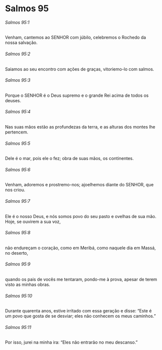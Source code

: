 # Salmos 95

###### Salmos 95:1

Venham, cantemos ao SENHOR com júbilo, celebremos o Rochedo da nossa salvação.

###### Salmos 95:2

Saiamos ao seu encontro com ações de graças, vitoriemo-lo com salmos.

###### Salmos 95:3

Porque o SENHOR é o Deus supremo e o grande Rei acima de todos os deuses.

###### Salmos 95:4

Nas suas mãos estão as profundezas da terra, e as alturas dos montes lhe pertencem.

###### Salmos 95:5

Dele é o mar, pois ele o fez; obra de suas mãos, os continentes.

###### Salmos 95:6

Venham, adoremos e prostremo-nos; ajoelhemos diante do SENHOR, que nos criou.

###### Salmos 95:7

Ele é o nosso Deus, e nós somos povo do seu pasto e ovelhas de sua mão. Hoje, se ouvirem a sua voz,

###### Salmos 95:8

não endureçam o coração, como em Meribá, como naquele dia em Massá, no deserto,

###### Salmos 95:9

quando os pais de vocês me tentaram, pondo-me à prova, apesar de terem visto as minhas obras.

###### Salmos 95:10

Durante quarenta anos, estive irritado com essa geração e disse: “Este é um povo que gosta de se desviar; eles não conhecem os meus caminhos.”

###### Salmos 95:11

Por isso, jurei na minha ira: “Eles não entrarão no meu descanso.”

